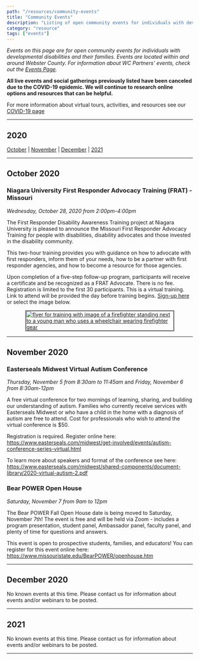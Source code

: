 ```yaml
---
path: "/resources/community-events"
title: "Community Events"
description: "Listing of open community events for individuals with developmental disabilities and their families. Events are located within and around Webster County."
category: "resource"
tags: ["events"]
---
```


_Events on this page are for open community events for individuals with developmental disabilities and their families. Events are located within and around Webster County. For information about WC Partners' events, check out the [Events Page](/events/)._

**All live events and social gatherings previously listed have been canceled due to the COVID-19 epidemic. We will continue to research online options and resources that can be helpful.**

For more information about virtual tours, activities, and resources see our [COVID-19 page](/resources/covid-19)

---

## 2020

[October](#october-2020) | [November](#november-2020) | [December](#december-2020) | [2021](#2021)

---

## October 2020

### Niagara University First Responder Advocacy Training (FRAT) - Missouri

_Wednesday, October 28, 2020 from 2:00pm-4:00pm_

The First Responder Disability Awareness Training project at Niagara University is pleased to announce the Missouri First Responder Advocacy Training for people with disabilities, disability advocates and those invested in the disability community.

This two-hour training provides you with guidance on how to advocate with first responders, inform them of your needs, how to be a partner with first responder agencies, and how to become a resource for those agencies.

Upon completion of a five-step follow-up program, participants will receive a certificate and be recognized as a FRAT Advocate. There is no fee. Registration is limited to the first 30 participants. This is a virtual training. Link to attend will be provided the day before training begins. [Sign-up here](https://events.r20.constantcontact.com/register/eventReg?oeidk=a07eh8hmo8daf9c9408&oseq=&c=&ch=) or select the image below.

<div style="display: flex; max-width: 80%; min-width: 375px; margin: 0 auto;">
<a href="https://events.r20.constantcontact.com/register/eventReg?oeidk=a07ehagoi20e6de709b&oseq=&c=&ch=" style="margin: 0 auto; border: solid gray;">
<img src="https://res.cloudinary.com/wcpartners/image/upload/v1600117155/FRAT_training_vbrims.jpg" alt="flyer for training with image of a firefighter standing next to a young man who uses a wheelchair wearing firefighter gear"></a>
</div>

---

## November 2020

### Easterseals Midwest Virtual Autism Conference

_Thursday, November 5 from 8:30am to 11:45am_ and _Friday, November 6 from 8:30am-12pm_

A free virtual conference for two mornings of learning, sharing, and building our understanding of autism. Families who currently receive services with Easterseals Midwest or who have a child in the home with a diagnosis of autism are free to attend. Cost for professionals who wish to attend the virtual conference is \$50.

Registration is required. Register online here: https://www.easterseals.com/midwest/get-involved/events/autism-conference-series-virtual.html

To learn more about speakers and format of the conference see here: https://www.easterseals.com/midwest/shared-components/document-library/2020-virtual-autism-2.pdf

### Bear POWER Open House

_Saturday, November 7 from 9am to 12pm_

The Bear POWER Fall Open House date is being moved to Saturday, November 7th! The event is free and will be held via Zoom - includes a program presentation, student panel, Ambassador panel, faculty panel, and plenty of time for questions and answers.

This event is open to prospective students, families, and educators! You can register for this event online here: https://www.missouristate.edu/BearPOWER/openhouse.htm

---

## December 2020

No known events at this time. Please contact us for information about events and/or webinars to be posted.

---

## 2021

No known events at this time. Please contact us for information about events and/or webinars to be posted.

---
